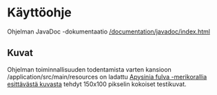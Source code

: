 # Käyttöohje

Ohjelman JavaDoc -dokumentaatio [/documentation/javadoc/index.html](./javadoc/)

## Kuvat

Ohjelman toiminnallisuuden todentamista varten kansioon /application/src/main/resources on ladattu [Apysinia fulva -merikorallia esittävästä kuvasta](https://free-images.com/display/aplysina_fulva_png.html) tehdyt 150x100 pikselin kokoiset testikuvat.
